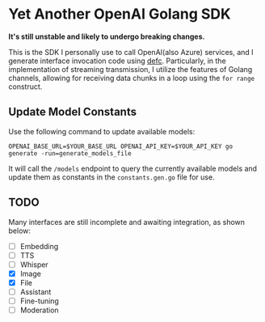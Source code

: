 # Yet Another OpenAI Golang SDK

**It's still unstable and likely to undergo breaking changes.**

This is the SDK I personally use to call OpenAI(also Azure) services, and I generate interface invocation code using [defc](https://github.com/x5iu/defc). Particularly, in the implementation of streaming transmission, I utilize the features of Golang channels, allowing for receiving data chunks in a loop using the `for range` construct.

## Update Model Constants

Use the following command to update available models:

```shell
OPENAI_BASE_URL=$YOUR_BASE_URL OPENAI_API_KEY=$YOUR_API_KEY go generate -run=generate_models_file
```

It will call the `/models` endpoint to query the currently available models and update them as constants in the `constants.gen.go` file for use.

## TODO

Many interfaces are still incomplete and awaiting integration, as shown below:

- [ ] Embedding
- [ ] TTS
- [ ] Whisper
- [x] Image
- [x] File
- [ ] Assistant
- [ ] Fine-tuning
- [ ] Moderation